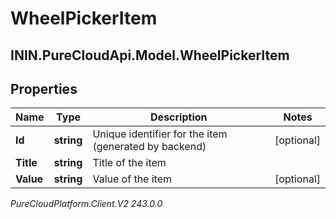 # WheelPickerItem

## ININ.PureCloudApi.Model.WheelPickerItem

## Properties

|Name | Type | Description | Notes|
|------------ | ------------- | ------------- | -------------|
| **Id** | **string** | Unique identifier for the item (generated by backend) | [optional] |
| **Title** | **string** | Title of the item | |
| **Value** | **string** | Value of the item | [optional] |



_PureCloudPlatform.Client.V2 243.0.0_
